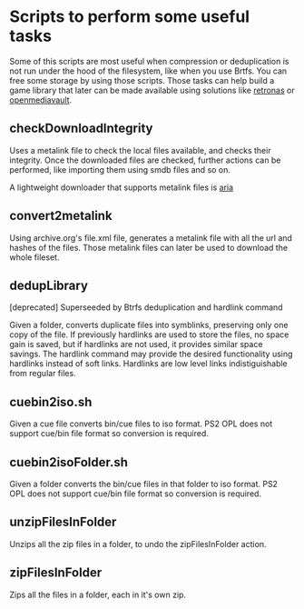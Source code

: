 # Scripts to perform some useful tasks

  Some of this scripts are most useful when compression or deduplication is not run under the hood of the filesystem, like when you use Brtfs. You can free some storage by using those scripts. 
  Those tasks can help build a game library that later can be made available using solutions like [retronas](https://github.com/danmons/retronas) or [openmediavault](https://www.openmediavault.org/).


## checkDownloadIntegrity
  Uses a metalink file to check the local files available, and checks their integrity. Once the downloaded files are checked, further actions can be performed, like importing them using smdb files and so on.

  A lightweight downloader that supports metalink files is [aria](https://aria2.github.io/)
  

## convert2metalink

  Using archive.org's file.xml file, generates a metalink file with all the url and hashes of the files. Those metalink files can later be used to download the whole fileset.


## dedupLibrary
  [deprecated]
  Superseeded by Btrfs deduplication and hardlink command
  
  Given a folder, converts duplicate files into symblinks, preserving only one copy of the file. If previously hardlinks are used to store the files, no space gain is saved, but if hardlinks are not used, it provides similar space savings.
  The hardlink command may provide the desired functionality using hardlinks instead of soft links. Hardlinks are low level links indistiguishable from regular files.
  

## cuebin2iso.sh
  Given a cue file converts bin/cue files to iso format. PS2 OPL does not support cue/bin file format so conversion is required.

## cuebin2isoFolder.sh
  Given a folder converts the bin/cue files in that folder to iso format. PS2 OPL does not support cue/bin file format so conversion is required.
 
## unzipFilesInFolder

  Unzips all the zip files in a folder, to undo the zipFilesInFolder action.


## zipFilesInFolder

  Zips all the files in a folder, each in it's own zip.
